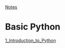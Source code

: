 [Notes](https://musarafhossain.github.io/Python-Notes/)

# Basic Python

[1_Introduction_to_Python](https://musarafhossain.github.io/Python-Notes/1_Introduction_to_Python)
